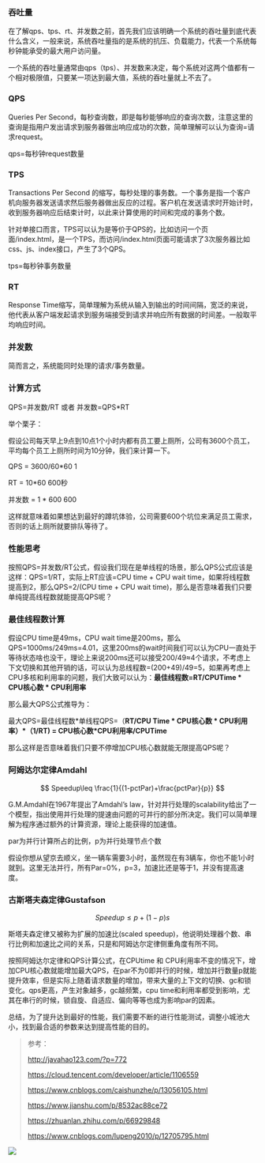 ### 吞吐量

在了解qps、tps、rt、并发数之前，首先我们应该明确一个系统的吞吐量到底代表什么含义，一般来说，系统吞吐量指的是系统的抗压、负载能力，代表一个系统每秒钟能承受的最大用户访问量。

一个系统的吞吐量通常由qps（tps）、并发数来决定，每个系统对这两个值都有一个相对极限值，只要某一项达到最大值，系统的吞吐量就上不去了。



### QPS

Queries Per Second，每秒查询数，即是每秒能够响应的查询次数，注意这里的查询是指用户发出请求到服务器做出响应成功的次数，简单理解可以认为查询=请求request。

qps=每秒钟request数量



### TPS

Transactions Per Second 的缩写，每秒处理的事务数。一个事务是指一个客户机向服务器发送请求然后服务器做出反应的过程。客户机在发送请求时开始计时，收到服务器响应后结束计时，以此来计算使用的时间和完成的事务个数。

针对单接口而言，TPS可以认为是等价于QPS的，比如访问一个页面/index.html，是一个TPS，而访问/index.html页面可能请求了3次服务器比如css、js、index接口，产生了3个QPS。

tps=每秒钟事务数量



### RT

Response Time缩写，简单理解为系统从输入到输出的时间间隔，宽泛的来说，他代表从客户端发起请求到服务端接受到请求并响应所有数据的时间差。一般取平均响应时间。



### 并发数

简而言之，系统能同时处理的请求/事务数量。



### 计算方式

QPS=并发数/RT 或者 并发数=QPS*RT

举个栗子：

假设公司每天早上9点到10点1个小时内都有员工要上厕所，公司有3600个员工，平均每个员工上厕所时间为10分钟，我们来计算一下。

QPS   = 3600/60*60  1

RT    = 10*60       600秒

并发数 = 1 * 600      600

这样就意味着如果想达到最好的蹲坑体验，公司需要600个坑位来满足员工需求，否则的话上厕所就要排队等待了。



### 性能思考

按照QPS=并发数/RT公式，假设我们现在是单线程的场景，那么QPS公式应该是这样：QPS=1/RT，实际上RT应该=CPU time + CPU wait time，如果将线程数提高到2，那么QPS=2/(CPU time + CPU wait time)，那么是否意味着我们只要单纯提高线程数就能提高QPS呢？





### 最佳线程数计算

假设CPU time是49ms，CPU wait time是200ms，那么QPS=1000ms/249ms=4.01，这里200ms的wait时间我们可以认为CPU一直处于等待状态啥也没干，理论上来说200ms还可以接受200/49≈4个请求，不考虑上下文切换和其他开销的话，可以认为总线程数=(200+49)/49=5，如果再考虑上CPU多核和利用率的问题，我们大致可以认为：**最佳线程数=RT/CPUTime \* CPU核心数 \* CPU利用率**



那么最大QPS公式推导为：

最大QPS=最佳线程数*单线程QPS=（**RT/CPU Time \* CPU核心数 \* CPU利用率）\*（1/RT) = CPU核心数\*CPU利用率/CPUTime**



那么这样是否意味着我们只要不停增加CPU核心数就能无限提高QPS呢？



### 阿姆达尔定律Amdahl

$$
Speedup\leq \frac{1}{(1-pctPar)+\frac{pctPar}{p}}
$$

G.M.Amdahl在1967年提出了Amdahl’s law，针对并行处理的scalability给出了一个模型，指出使用并行处理的提速由问题的可并行的部分所决定。我们可以简单理解为程序通过额外的计算资源，理论上能获得的加速值。

par为并行计算所占的比例，p为并行处理节点个数



假设你想从望京去顺义，坐一辆车需要3小时，虽然现在有3辆车，你也不能1小时就到。这里无法并行，所有Par=0%，p=3，加速比还是等于1，并没有提高速度。



### 古斯塔夫森定律Gustafson

$$
Speedup\leq p+(1-p)s
$$



斯塔夫森定律又被称为扩展的加速比(scaled speedup)，他说明处理器个数、串行比例和加速比之间的关系，只是和阿姆达尔定律侧重角度有所不同。



按照阿姆达尔定律和QPS计算公式，在CPUtime 和 CPU利用率不变的情况下，增加CPU核心数就能增加最大QPS，在par不为0即并行的时候，增加并行数量p就能提升效率，但是实际上随着请求数量的增加，带来大量的上下文的切换、gc和锁变化。qps更高，产生对象越多，gc越频繁，cpu time和利用率都受到影响，尤其在串行的时候，锁自旋、自适应、偏向等等也成为影响par的因素。



总结，为了提升达到最好的性能，我们需要不断的进行性能测试，调整小城池大小，找到最合适的参数来达到提高性能的目的。

> 参考：
>
> http://javahao123.com/?p=772
>
> https://cloud.tencent.com/developer/article/1106559
>
> https://www.cnblogs.com/caishunzhe/p/13056105.html
>
> https://www.jianshu.com/p/8532ac88ce72
>
> https://zhuanlan.zhihu.com/p/66929848
>
> https://www.cnblogs.com/lupeng2010/p/12705795.html

![](https://tva1.sinaimg.cn/large/007S8ZIlgy1gitp9zl81ij31bi0hc0vj.jpg)